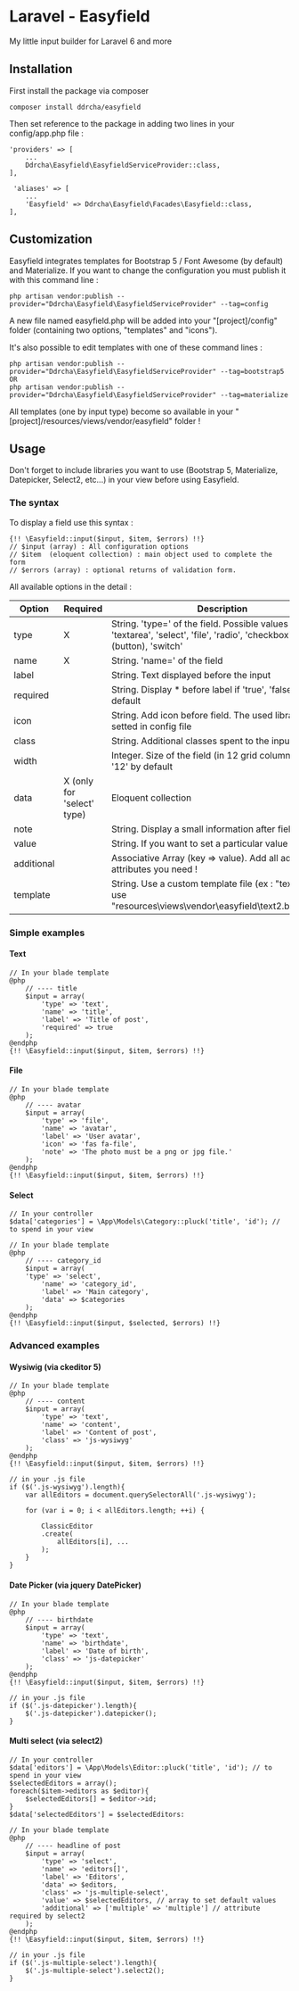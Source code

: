 # Laravel - Easyfield
My little input builder for Laravel 6 and more

## Installation ##

First install the package via composer 

```
composer install ddrcha/easyfield
```

Then set reference to the package in adding two lines in your config/app.php file : 

```
'providers' => [
	...
	Ddrcha\Easyfield\EasyfieldServiceProvider::class,
],

 'aliases' => [
	...
	'Easyfield' => Ddrcha\Easyfield\Facades\Easyfield::class,
],
```

## Customization ##

Easyfield integrates templates for Bootstrap 5 / Font Awesome (by default) and Materialize.
If you want to change the configuration you must publish it with this command line : 

```
php artisan vendor:publish --provider="Ddrcha\Easyfield\EasyfieldServiceProvider" --tag=config
```

A new file named easyfield.php will be added into your "[project]/config" folder (containing two options, "templates" and "icons").

It's also possible to edit templates with one of these command lines : 

```
php artisan vendor:publish --provider="Ddrcha\Easyfield\EasyfieldServiceProvider" --tag=bootstrap5
OR
php artisan vendor:publish --provider="Ddrcha\Easyfield\EasyfieldServiceProvider" --tag=materialize
```

All templates (one by input type) become so available in your "[project]/resources/views/vendor/easyfield" folder !


## Usage ##

Don't forget to include libraries you want to use (Bootstrap 5, Materialize, Datepicker, Select2, etc...) in your view before using Easyfield.

### The syntax ###

To display a field use this syntax : 
```
{!! \Easyfield::input($input, $item, $errors) !!}
// $input (array) : All configuration options
// $item  (eloquent collection) : main object used to complete the form
// $errors (array) : optional returns of validation form.
```

All available options in the detail : 

| Option | Required | Description |
| --- | --- | --- |
| type | X | String. 'type=' of the field. Possible values : 'text', 'textarea', 'select', 'file', 'radio', 'checkbox', 'submit' (button), 'switch' |
| name | X | String. 'name=' of the field |
| label |  | String. Text displayed before the input |
| required |  | String. Display * before label if 'true', 'false' by default |
| icon |  | String. Add icon before field. The used library can be setted in config file |
| class |  | String. Additional classes spent to the input field |
| width |  | Integer. Size of the field (in 12 grid columns layout). '12' by default |
| data | X (only for 'select' type) | Eloquent collection |
| note |  | String. Display a small information after field |
| value |  | String. If you want to set a particular value by default |
| additional |  | Associative Array (key => value). Add all additional attributes you need ! |
| template |  | String. Use a custom template file (ex : "text2" will use "resources\views\vendor\easyfield\text2.blade.php") |

### Simple examples ###

#### Text ####

```
// In your blade template
@php
	// ---- title
	$input = array(
		'type' => 'text',
		'name' => 'title',
		'label' => 'Title of post',
		'required' => true
	);
@endphp
{!! \Easyfield::input($input, $item, $errors) !!}		
```

#### File ####

```
// In your blade template
@php
	// ---- avatar
	$input = array(
		'type' => 'file',
		'name' => 'avatar',
		'label' => 'User avatar',
		'icon' => 'fas fa-file',
		'note' => 'The photo must be a png or jpg file.'
	);
@endphp
{!! \Easyfield::input($input, $item, $errors) !!}		
```

#### Select ####

```
// In your controller
$data['categories'] = \App\Models\Category::pluck('title', 'id'); // to spend in your view

// In your blade template
@php
	// ---- category_id
	$input = array(
	'type' => 'select',
		'name' => 'category_id',
		'label' => 'Main category',
		'data' => $categories
	);
@endphp
{!! \Easyfield::input($input, $selected, $errors) !!}
```


### Advanced examples ###

#### Wysiwig (via ckeditor 5) ####
```
// In your blade template
@php
	// ---- content
	$input = array(
		'type' => 'text',
		'name' => 'content',
		'label' => 'Content of post',
		'class' => 'js-wysiwyg' 
	);
@endphp
{!! \Easyfield::input($input, $item, $errors) !!}	

// in your .js file
if ($('.js-wysiwyg').length){
	var allEditors = document.querySelectorAll('.js-wysiwyg');
		
	for (var i = 0; i < allEditors.length; ++i) {
		
		ClassicEditor
		.create(
			allEditors[i], ...
		);
	}
}
```

#### Date Picker (via jquery DatePicker) ####
```
// In your blade template
@php
	// ---- birthdate
	$input = array(
		'type' => 'text',
		'name' => 'birthdate',
		'label' => 'Date of birth',
		'class' => 'js-datepicker' 
	);
@endphp
{!! \Easyfield::input($input, $item, $errors) !!}	

// in your .js file
if ($('.js-datepicker').length){
	$('.js-datepicker').datepicker();
}
```

#### Multi select (via select2) ####
```
// In your controller
$data['editors'] = \App\Models\Editor::pluck('title', 'id'); // to spend in your view
$selectedEditors = array();
foreach($item->editors as $editor){
	$selectedEditors[] = $editor->id;
}
$data['selectedEditors'] = $selectedEditors:

// In your blade template
@php
	// ---- headline of post
	$input = array(
		'type' => 'select',
		'name' => 'editors[]',
		'label' => 'Editors',
		'data' => $editors,
		'class' => 'js-multiple-select',
		'value' => $selectedEditors, // array to set default values
		'additional' => ['multiple' => 'multiple'] // attribute required by select2
	);
@endphp
{!! \Easyfield::input($input, $item, $errors) !!}	

// in your .js file
if ($('.js-multiple-select').length){
	$('.js-multiple-select').select2();
}

```
